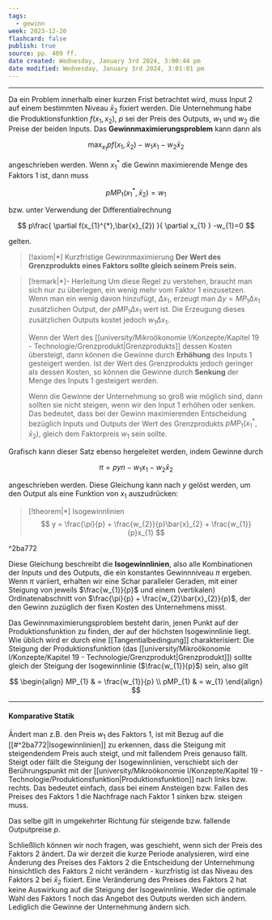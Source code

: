 ```yaml
---
tags:
  - gewinn
week: 2023-12-20
flashcard: false
publish: true
source: pp. 409 ff.
date created: Wednesday, January 3rd 2024, 3:00:44 pm
date modified: Wednesday, January 3rd 2024, 3:01:01 pm
---
```

***

Da ein Problem innerhalb einer kurzen Frist betrachtet wird, muss Input 2 auf einem bestimmten Niveau $\bar{x}_{2}$ fixiert werden. Die Unternehmung habe die Produktionsfunktion $f(x_{1},x_{2})$, $p$ sei der Preis des Outputs, $w_{1}$ und $w_{2}$ die Preise der beiden Inputs. Das **Gewinnmaximierungsproblem** kann dann als

$$
\max_{x_{1}} pf(x_{1}, \bar{x}_{2}) - w_{1}x_{1}-w_{2}\bar{x}_{2}
$$

angeschrieben werden.
Wenn $x_{1}^{*}$ die Gewinn maximierende Menge des Faktors 1 ist, dann muss

$$
pMP_{1}(x_{1}^{*},\bar{x}_{2})=w_{1}
$$

bzw. unter Verwendung der Differentialrechnung

$$
p\frac{ \partial f(x_{1}^{*},\bar{x}_{2}) }{ \partial x_{1} } -w_{1}=0
$$

gelten.

> [!axiom|*] Kurzfristige Gewinnmaximierung
> **Der Wert des Grenzprodukts eines Faktors sollte gleich seinem Preis sein.**

> [!remark|*]- Herleitung
> Um diese Regel zu verstehen, braucht man sich nur zu überlegen, ein wenig mehr vom Faktor 1 einzusetzen. Wenn man ein wenig davon hinzufügt, $\Delta x_{1}$, erzeugt man $\Delta y = MP_{1}\Delta x_{1}$ zusätzlichen Output, der $pMP_{1}\Delta x_{1}$ wert ist. Die Erzeugung dieses zusätzlichen Outputs kostet jedoch $w_{1}\Delta x_{1}$.
> 
> Wenn der Wert des [[university/Mikroökonomie I/Konzepte/Kapitel 19 - Technologie/Grenzprodukt|Grenzprodukts]] dessen Kosten übersteigt, dann können die Gewinne durch **Erhöhung** des Inputs 1 gesteigert werden. Ist der Wert des Grenzprodukts jedoch geringer als dessen Kosten, so können die Gewinne durch **Senkung** der Menge des Inputs 1 gesteigert werden.
> 
> Wenn die Gewinne der Unternehmung so groß wie möglich sind, dann sollten sie nicht steigen, wenn wir den Input 1 erhöhen oder senken. Das bedeutet, dass bei der Gewinn maximierenden Entscheidung bezüglich Inputs und Outputs der Wert des Grenzprodukts $pMP_{1}(x_{1}^{*},\bar{x}_{2})$, gleich dem Faktorpreis $w_{1}$ sein sollte.

Grafisch kann dieser Satz ebenso hergeleitet werden, indem Gewinne durch

$$
\pi = pyn-w_{1}x_{1} - w_{2}\bar{x}_{2}
$$

angeschrieben werden. Diese Gleichung kann nach $y$ gelöst werden, um den Output als eine Funktion von $x_{1}$ auszudrücken:

> [!theorem|*] Isogewinnlinien
> $$
> y = \frac{\pi}{p} + \frac{w_{2}}{p}\bar{x}_{2} + \frac{w_{1}}{p}x_{1}
> $$

^2ba772

Diese Gleichung beschreibt die **Isogewinnlinien**, also alle Kombinationen der Inputs und des Outputs, die ein konstantes Gewinnniveau $\pi$ ergeben. Wenn $\pi$ variiert, erhalten wir eine Schar paralleler Geraden, mit einer Steigung von jeweils $\frac{w_{1}}{p}$ und einem (vertikalen) Ordinatenabschnitt von
$\frac{\pi}{p} + \frac{w_{2}\bar{x}_{2}}{p}$, der den Gewinn zuzüglich der fixen Kosten des Unternehmens misst.

Das Gewinnmaximierungsproblem besteht darin, jenen Punkt auf der Produktionsfunktion zu finden, der auf der höchsten Isogewinnlinie liegt. Wie üblich wird er durch eine [[Tangentialbedingung]] charakterisiert: Die Steigung der Produktionsfunktion (das [[university/Mikroökonomie I/Konzepte/Kapitel 19 - Technologie/Grenzprodukt|Grenzprodukt]]) sollte gleich der Steigung der Isogewinnlinie ($\frac{w_{1}}{p}$) sein, also gilt

$$
\begin{align}
 MP_{1} &  = \frac{w_{1}}{p} \\
 pMP_{1} &  = w_{1}
\end{align}
$$

***
#### Komparative Statik

Ändert man z.B. den Preis $w_{1}$ des Faktors 1, ist mit Bezug auf die [[#^2ba772|Isogewinnlinien]] zu erkennen, dass die Steigung mit steigendendem Preis auch steigt, und mit fallendem Preis genauso fällt. Steigt oder fällt die Steigung der Isogewinnlinien, verschiebt sich der Berührungspunkt mit der [[university/Mikroökonomie I/Konzepte/Kapitel 19 - Technologie/Produktionsfunktion|Produktionsfunktion]] nach links bzw. rechts.
Das bedeutet einfach, dass bei einem Ansteigen bzw. Fallen des Preises des Faktors 1 die Nachfrage nach Faktor 1 sinken bzw. steigen muss.

Das selbe gilt in umgekehrter Richtung für steigende bzw. fallende Outputpreise $p$.

Schließlich können wir noch fragen, was geschieht, wenn sich der Preis des Faktors 2 ändert. Da wir derzeit die kurze Periode analysieren, wird eine Änderung des Preises des Faktors 2 die Entscheidung der Unternehmung hinsichtlich des Faktors 2 nicht verändern - kurzfristig ist das Niveau des Faktors 2 bei $\bar{x}_2$ fixiert. Eine Veränderung des Preises des Faktors 2 hat keine Auswirkung auf die Steigung der Isogewinnlinie. Weder die optimale Wahl des Faktors 1 noch das Angebot des Outputs werden sich ändern. Lediglich die Gewinne der Unternehmung ändern sich.
